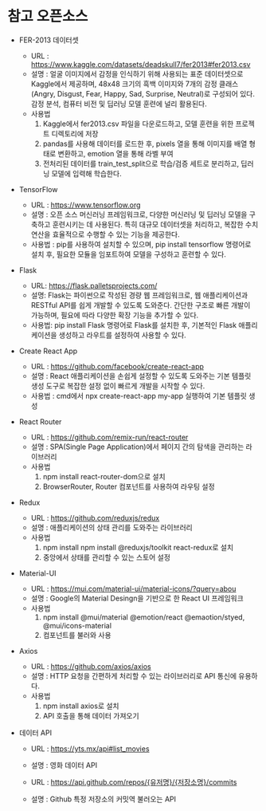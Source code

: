 # 참고 오픈소스

- FER-2013 데이터셋

  - URL : https://www.kaggle.com/datasets/deadskull7/fer2013#fer2013.csv
  - 설명 : 얼굴 이미지에서 감정을 인식하기 위해 사용되는 표준 데이터셋으로 Kaggle에서 제공하며, 48x48 크기의 흑백 이미지와 7개의 감정 클래스(Angry, Disgust, Fear, Happy, Sad, Surprise, Neutral)로 구성되어 있다. 감정 분석, 컴퓨터 비전 및 딥러닝 모델 훈련에 널리 활용된다.
  - 사용법
    1.  Kaggle에서 fer2013.csv 파일을 다운로드하고, 모델 훈련을 위한 프로젝트 디렉토리에 저장
    2.  pandas를 사용해 데이터를 로드한 후, pixels 열을 통해 이미지를 배열 형태로 변환하고, emotion 열을 통해 라벨 부여
    3.  전처리된 데이터를 train_test_split으로 학습/검증 세트로 분리하고, 딥러닝 모델에 입력해 학습한다.

- TensorFlow

  - URL : https://www.tensorflow.org
  - 설명 : 오픈 소스 머신러닝 프레임워크로, 다양한 머신러닝 및 딥러닝 모델을 구축하고 훈련시키는 데 사용된다. 특히 대규모 데이터셋을 처리하고, 복잡한 수치 연산을 효율적으로 수행할 수 있는 기능을 제공한다.
  - 사용법 : pip를 사용하여 설치할 수 있으며, pip install tensorflow 명령어로 설치 후, 필요한 모듈을 임포트하여 모델을 구성하고 훈련할 수 있다.

- Flask

  - URL: https://flask.palletsprojects.com/
  - 설명: Flask는 파이썬으로 작성된 경량 웹 프레임워크로, 웹 애플리케이션과 RESTful API를 쉽게 개발할 수 있도록 도와준다. 간단한 구조로 빠른 개발이 가능하며, 필요에 따라 다양한 확장 기능을 추가할 수 있다.
  - 사용법: pip install Flask 명령어로 Flask를 설치한 후, 기본적인 Flask 애플리케이션을 생성하고 라우트를 설정하여 사용할 수 있다.

- Create React App

  - URL : https://github.com/facebook/create-react-app
  - 설명 : React 애플리케이션을 손쉽게 설정할 수 있도록 도와주는 기본 템플릿 생성 도구로 복잡한 설정 없이 빠르게 개발을 시작할 수 있다.
  - 사용법 : cmd에서 npx create-react-app my-app 실행하여 기본 템플릿 생성

- React Router

  - URL : https://github.com/remix-run/react-router
  - 설명 : SPA(Single Page Application)에서 페이지 간의 탐색을 관리하는 라이브러리
  - 사용법
    1.  npm install react-router-dom으로 설치
    2.  BrowserRouter, Router 컴포넌트를 사용하여 라우팅 설정

- Redux

  - URL : https://github.com/reduxjs/redux
  - 설명 : 애플리케이션의 상태 관리를 도와주는 라이브러리
  - 사용법
    1.  npm install npm install @reduxjs/toolkit react-redux로 설치
    2.  중앙에서 상태를 관리할 수 있는 스토어 설정

- Material-UI

  - URL : https://mui.com/material-ui/material-icons/?query=abou
  - 설명 : Google의 Material Desingn을 기반으로 한 React UI 프레임워크
  - 사용법
    1.  npm install @mui/material @emotion/react @emaotion/styed, @mui/icons-material
    2.  컴포넌트를 불러와 사용

- Axios

  - URL : https://github.com/axios/axios
  - 설명 : HTTP 요청을 간편하게 처리할 수 있는 라이브러리로 API 통신에 유용하다.
  - 사용법
    1.  npm install axios로 설치
    2.  API 호출을 통해 데이터 가져오기

- 데이터 API

  - URL : https://yts.mx/api#list_movies
  - 설명 : 영화 데이터 API

  - URL : https://api.github.com/repos/{유저명}/{저장소명}/commits
  - 설명 : Github 특정 저장소의 커밋역 불러오는 API
